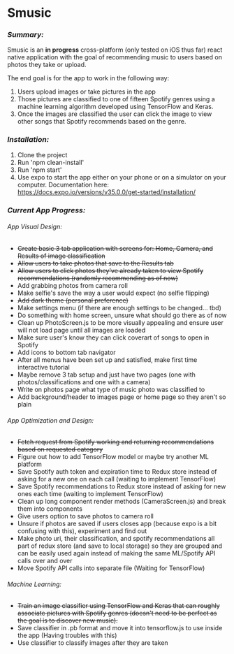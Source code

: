 # **Smusic**<br>

### *Summary:* <br>
Smusic is an **in progress** cross-platform (only tested on iOS thus far) react native application with the goal of recommending music to users based on photos they take or upload.

The end goal is for the app to work in the following way:
1. Users upload images or take pictures in the app
2. Those pictures are classified to one of fifteen Spotify genres using a machine learning algorithm developed using TensorFlow and Keras.
3. Once the images are classified the user can click the image to view other songs that Spotify recommends based on the genre.

### *Installation:*
1. Clone the project
2. Run 'npm clean-install'
3. Run 'npm start'
4. Use expo to start the app either on your phone or on a simulator on your computer. Documentation here: https://docs.expo.io/versions/v35.0.0/get-started/installation/

### *Current App Progress:*
###### App Visual Design:
- <del>Create basic 3 tab application with screens for: Home, Camera, and Results of image classification</del>
- <del>Allow users to take photos that save to the Results tab</del>
- <del>Allow users to click photos they've already taken to view Spotify recommendations (randomly recommending as of now)</del>
- Add grabbing photos from camera roll
- Make selfie's save the way a user would expect (no selfie flipping)
- <del>Add dark theme (personal preference)</del>
- Make settings menu (if there are enough settings to be changed... tbd)
- Do something with home screen, unsure what should go there as of now
- Clean up PhotoScreen.js to be more visually appealing and ensure user will not load page until all images are loaded
- Make sure user's know they can click coverart of songs to open in Spotify
- Add icons to bottom tab navigator
- After all menus have been set up and satisfied, make first time interactive tutorial
- Maybe remove 3 tab setup and just have two pages (one with photos/classifications and one with a camera)
- Write on photos page what type of music photo was classified to
- Add background/header to images page or home page so they aren't so plain
###### App Optimization and Design:
- <del>Fetch request from Spotify working and returning recommendations based on requested category</del>
- Figure out how to add TensorFlow model or maybe try another ML platform
- Save Spotify auth token and expiration time to Redux store instead of asking for a new one on each call (waiting to implement TensorFlow)
- Save Spotify recommendations to Redux store instead of asking for new ones each time (waiting to implement TensorFlow)
- Clean up long component render methods (CameraScreen.js) and break them into components
- Give users option to save photos to camera roll
- Unsure if photos are saved if users closes app (because expo is a bit confusing with this), experiment and find out
- Make photo uri, their classification, and spotify recommendations all part of redux store (and save to local storage) so they are grouped and can be easily used again instead of making the same ML/Spotify API calls over and over
- Move Spotify API calls into separate file (Waiting for TensorFlow)
###### Machine Learning:
- <del>Train an image classifier using TensorFlow and Keras that can roughly associate pictures with Spotify genres (doesn't need to be perfect as the goal is to discover new music).</del>
- Save classifier in .pb format and move it into tensorflow.js to use inside the app (Having troubles with this)
- Use classifier to classify images after they are taken 

